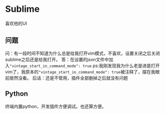 # Sublime
喜欢他的UI
## 问题
问：有一段时间不知道为什么总是给我打开vim模式，不喜欢，设置关闭之后关闭sublime之后还是给我打开。
答：在设置的json文件中加入`"vintage_start_in_command_mode": true`
ps:我刚发现我为什么老是进是打开vim了，我原本的`"vintage_start_in_command_mode": true`被注释了，摆在我眼前居然没看。
后话：还是不管用，插件全部删掉之后就没有问题
## Python
终端内置python，开发插件方便调试。也还算方便。